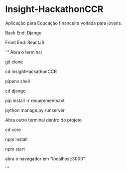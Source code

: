 # Insight-HackathonCCR

Aplicação para Educação financeira voltada para jovens.

Back End: Django

Front End: ReactJS

'''
Abra o terminal

git clone

cd InsightHackathonCCR

pipenv shell

cd django

pip install -r requirements.txt

python manage.py runserver

Abra outro terminal dentro do projeto

cd core

npm install

npm start

abra o navegador em "localhost:3000"

'''
 
